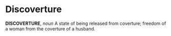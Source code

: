 # Discoverture

**DISCOVERTURE**, _noun_ A state of being released from coverture; freedom of a woman from the coverture of a husband.